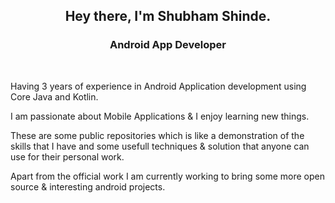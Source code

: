 <h2 align="center">Hey there, I'm Shubham Shinde.</h2>
<h3 align="center">Android App Developer</h3>

&nbsp;

Having 3 years of experience in Android Application development using Core Java and Kotlin. 

I am passionate about Mobile Applications & I enjoy learning new things.

These are some public repositories which is like a demonstration of the skills that I have and some usefull techniques & solution that anyone can use for their personal work.

Apart from the official work I am currently working to bring some more open source & interesting android projects.

<!--
**ShubhamShinde96/shubhamshinde96** is a ✨ _special_ ✨ repository because its `README.md` (this file) appears on your GitHub profile.

Here are some ideas to get you started:

- 🔭 I’m currently working on ...
- 🌱 I’m currently learning ...
- 👯 I’m looking to collaborate on ...
- 🤔 I’m looking for help with ...
- 💬 Ask me about ...
- 📫 How to reach me: ...
- 😄 Pronouns: ...
- ⚡ Fun fact: ...
-->
